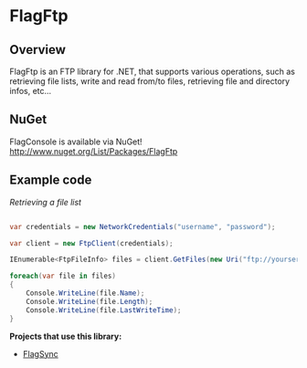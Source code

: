 # FlagFtp

## Overview

FlagFtp is an FTP library for .NET, that supports various operations, such as retrieving file lists, 
write and read from/to files, retrieving file and directory infos, etc...

## NuGet

FlagConsole is available via NuGet!
http://www.nuget.org/List/Packages/FlagFtp

## Example code

*Retrieving a file list*

```c#

var credentials = new NetworkCredentials("username", "password");

var client = new FtpClient(credentials);

IEnumerable<FtpFileInfo> files = client.GetFiles(new Uri("ftp://yourserver/yourdirectory/"));

foreach(var file in files)
{
    Console.WriteLine(file.Name);
    Console.WriteLine(file.Length);
    Console.WriteLine(file.LastWriteTime);
}

```
    
**Projects that use this library:**

- [FlagSync](http://github.com/flagbug/FlagSync)